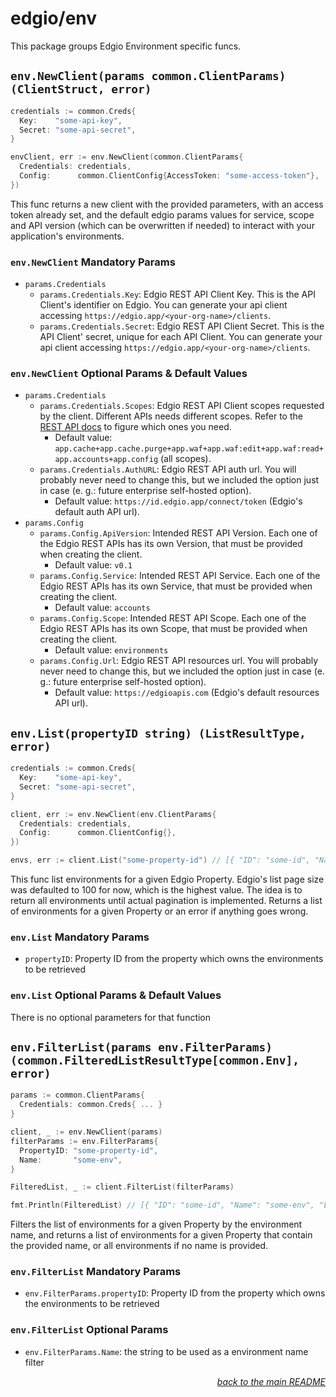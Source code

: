 # edgio/env

This package groups Edgio Environment specific funcs.

## `env.NewClient(params common.ClientParams) (ClientStruct, error)`

```go
credentials := common.Creds{
  Key:    "some-api-key",
  Secret: "some-api-secret",
}

envClient, err := env.NewClient(common.ClientParams{
  Credentials: credentials,
  Config:      common.ClientConfig{AccessToken: "some-access-token"},
})
```

This func returns a new client with the provided parameters, with an access token already set, and the default edgio params values for service, scope and API version (which can be overwritten if needed) to interact with your application's environments.

### `env.NewClient` Mandatory Params

- `params.Credentials`
  - `params.Credentials.Key`: Edgio REST API Client Key. This is the API Client's identifier on Edgio. You can generate your api client accessing `https://edgio.app/<your-org-name>/clients`.
  - `params.Credentials.Secret`: Edgio REST API Client Secret. This is the API Client' secret, unique for each API Client. You can generate your api client accessing `https://edgio.app/<your-org-name>/clients`.

### `env.NewClient` Optional Params & Default Values

- `params.Credentials`
  - `params.Credentials.Scopes`: Edgio REST API Client scopes requested by the client. Different APIs needs different scopes. Refer to the [REST API docs](https://docs.edg.io/rest_api) to figure which ones you need.
    - Default value: `app.cache+app.cache.purge+app.waf+app.waf:edit+app.waf:read+app.accounts+app.config` (all scopes).
  - `params.Credentials.AuthURL`: Edgio REST API auth url. You will probably never need to change this, but we included the option just in case (e. g.: future enterprise self-hosted option).
    - Default value: `https://id.edgio.app/connect/token` (Edgio's default auth API url).
- `params.Config`
  - `params.Config.ApiVersion`: Intended REST API Version. Each one of the Edgio REST APIs has its own Version, that must be provided when creating the client.
    - Default value: `v0.1`
  - `params.Config.Service`: Intended REST API Service. Each one of the Edgio REST APIs has its own Service, that must be provided when creating the client.
    - Default value: `accounts`
  - `params.Config.Scope`: Intended REST API Scope. Each one of the Edgio REST APIs has its own Scope, that must be provided when creating the client.
    - Default value: `environments`
  - `params.Config.Url`: Edgio REST API resources url. You will probably never need to change this, but we included the option just in case (e. g.: future enterprise self-hosted option).
    - Default value: `https://edgioapis.com` (Edgio's default resources API url).

## `env.List(propertyID string) (ListResultType, error)`

```go
credentials := common.Creds{
  Key:    "some-api-key",
  Secret: "some-api-secret",
}

client, err := env.NewClient(env.ClientParams{
  Credentials: credentials,
  Config:      common.ClientConfig{},
})

envs, err := client.List("some-property-id") // [{ "ID": "some-id", "Name": "some-env-name", "LegacyAccNumber": "some-acc-number", "DefaultDomainName": "some-domain-name", "DNSDomainName": "some-dns", "CanMembersDeploy": true, "OnlyMaintainersCanDeploy": true, "HTTPRequestLogging": true, "PciCompliance": true, "CreatedAt": "2019-08-24T14:15:22Z", "UpdatedAt": "2019-08-24T14:15:22Z" }]
```

This func list environments for a given Edgio Property. Edgio's list page size was defaulted to 100 for now, which is the highest value. The idea is to return all environments until actual pagination is implemented. Returns a list of environments for a given Property or an error if anything goes wrong.

### `env.List` Mandatory Params

- `propertyID`: Property ID from the property which owns the environments to be retrieved

### `env.List` Optional Params & Default Values

There is no optional parameters for that function

## `env.FilterList(params env.FilterParams) (common.FilteredListResultType[common.Env], error)`

```go
params := common.ClientParams{
  Credentials: common.Creds{ ... }
}

client, _ := env.NewClient(params)
filterParams := env.FilterParams{
  PropertyID: "some-property-id",
  Name:       "some-env",
}

FilteredList, _ := client.FilterList(filterParams)

fmt.Println(FilteredList) // [{ "ID": "some-id", "Name": "some-env", "LegacyAccNumber": "some-acc-number", "DefaultDomainName": "some-domain-name", "DNSDomainName": "some-dns", "CanMembersDeploy": true, "OnlyMaintainersCanDeploy": true, "HTTPRequestLogging": true, "PciCompliance": true, "CreatedAt": "2019-08-24T14:15:22Z", "UpdatedAt": "2019-08-24T14:15:22Z" }]
```

Filters the list of environments for a given Property by the environment name, and returns a list of environments for a given Property that contain the provided name, or all environments if no name is provided.

### `env.FilterList` Mandatory Params

- `env.FilterParams.propertyID`: Property ID from the property which owns the environments to be retrieved

### `env.FilterList` Optional Params

- `env.FilterParams.Name`: the string to be used as a environment name filter

<p align="right"><em><a href="../#edgioenvironment">back to the main README</a></em></p>
